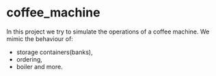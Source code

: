# coffee_machine
In this project we try to simulate the operations of a coffee machine.
We mimic the behaviour of: 
- storage containers(banks), 
- ordering,
- boiler and more.
